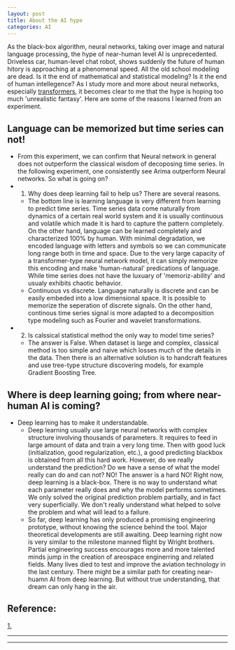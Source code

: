 ```yaml
---
layout: post
title: About the AI hype 
categories: AI
---
```


As the black-box algorithm, neural networks, taking over image and natural language processing, the hype of near-human level AI is unprecedented. Driveless car, human-level chat robot, shows suddenly the future of human hitory is approaching at a phenomenal speed. All the old school modeling are dead. Is it the end of mathematical and statistical modeling? Is it the end of human intellegence? 
As I study more and more about neural networks, especially [transformers](https://github.com/juntaoduan/Time-Series-Analysis_Classical_and_NeuralNet), it becomes clear to me that the hype is hoping too much 'unrealistic fantasy'. Here are some of the reasons I learned from an experiment.

## Language can be memorized but time series can not!
* From this experiment, we can confirm that Neural network in general does not outperform the classical wisdom of decoposing time series. In the following experiment, one consistently see Arima outperform Neural networks. So what is going on?
* 1. Why does deep learning fail to help us? There are several reasons.
    * The bottom line is learning language is very different from learning to predict time series. Time series data come naturally from dynamics of a certain real world system and it is usually continuous and volatile which made it is hard to capture the pattern completely. On the other hand, language can be learned completely and characterized 100% by human. With minimal degradation, we encoded language with letters and symbols so we can communicate long range both in time and space. Due to the very large capacity of a transformer-type neural network model, it can simply memorize this encoding and make 'human-natural' predications of language. While time series does not have the luxuary of 'memoriz-ability' and usualy exhibits chaotic behavior.
    * Continuous vs discrete. Language naturally is discrete and can be easily embeded into a low dimensional space. It is possible to memorize the seperation of discrete signals. On the other hand, continous time series signal is more adapted to a decomposition type modeling such as Fourier and wavelet transformations.
* 2. Is calssical statistical method the only way to model time series?
    * The answer is False. When dataset is large and complex, classical method is too simple and naive which losses much of the details in the data. Then there is an alternative solution is to handcraft features and use tree-type structure discovering models, for example Gradient Boosting Tree.

## Where is deep learning going; from where near-human AI is coming?

* Deep learning has to make it understandable. 
    * Deep learning usually use large neural networks with complex structure involving thousands of parameters.  It requires to feed in large amount of data and train a very long time. Then with good luck (initialization, good regularization, etc.), a good predicting blackbox is obtained from all this hard work.  However, do we really understand the prediction? Do we have a sense of what the model really can do and can not? NO! The answer is a hard NO! Right now, deep learning is a black-box. There is no way to understand what each parameter really does and why the model performs sometimes. We only solved the original prediction problem partially, and in fact very superficially. We don't really understand what helped to solve the problem and what will lead to a failure. 
    * So far, deep learning has only produced a promising engineering prototype, without knowing the science behind the tool. Major theoretical developments are still awaiting. Deep learning right now is very similar to the milestone manned flight by Wright brothers. Partial engineering success encourages more and more talented minds jump in the creation of areospace enginerring and related fields. Many lives died to test and improve the aviation technology in the last century. There might be a similar path for creating near-huamn AI from deep learning. But without true understanding, that dream can only hang in the air.



## Reference: 
[1.](https://github.com/juntaoduan/Time-Series-Analysis_Classical_and_NeuralNet)

----
****
